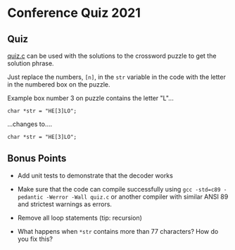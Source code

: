 # Conference Quiz 2021

## Quiz

[quiz.c](./quiz.c) can be used with the solutions to the crossword puzzle to get the solution phrase.

Just replace the numbers, ```[n]```, in the ```str``` variable in the code with the letter in the numbered box on the puzzle.

Example box number 3 on puzzle contains the letter "L"...

```char *str = "HE[3]LO";```

...changes to....

```char *str = "HE[3]LO";```

## Bonus Points

- Add unit tests to demonstrate that the decoder works

- Make sure that the code can compile successfully using ```gcc -std=c89 -pedantic -Werror -Wall quiz.c``` or another compiler with similar ANSI 89 and strictest warnings as errors.

- Remove all loop statements (tip: recursion)

- What happens when ```*str``` contains more than 77 characters? How do you fix this?